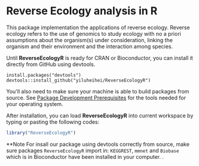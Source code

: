 # Reverse Ecology analysis in  R

This package implementation the applications of reverse ecology. 
Reverse ecology refers to the use of genomics to study ecology with no a priori
assumptions about the organism(s) under consideration, linking the organism and
their environment and the interaction among species.

Until **ReverseEcologyR** is ready for CRAN or Bioconductor, you can install it directly from GitHub using devtools.

```{r}
install.packages("devtools")
devtools::install_github("yiluheihei/ReverseEcologyR")
```

You'll also need to make sure your machine is able to build packages from source. See [Package Development Prerequisites](https://support.rstudio.com/hc/en-us/articles/200486498-Package-Development-Prerequisites) for the tools needed for your operating system.

After installation, you can load **ReverseEcologyR** into current workspace by typing or pasting the following codes:

 ```R
library("ReverseEcologyR")
 ```
**Note
For insall our package using devtools correctly from source, make sure packages `ReverseEcologyR` import in: `KEGGREST`, `mmnet` and `Biobase` which is in Bioconductor have been installed in your computer.
. 

